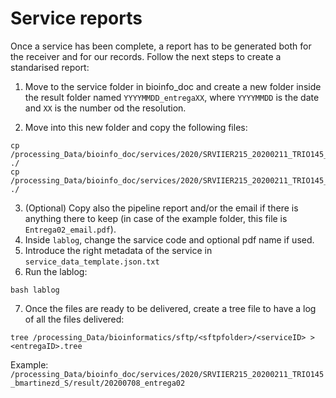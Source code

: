 # Service reports

Once a service has been complete, a report has to be generated both for the receiver and for our records. Follow the next steps to create a standarised report:

1. Move to the service folder in bioinfo_doc and create a new folder inside the result folder named `YYYYMMDD_entregaXX`, where `YYYYMMDD` is the date and `XX` is the number od the resolution.

2. Move into this new folder and copy the following files:

```
cp /processing_Data/bioinfo_doc/services/2020/SRVIIER215_20200211_TRIO145_bmartinezd_S/result/20200708_entrega02/lablog ./
cp /processing_Data/bioinfo_doc/services/2020/SRVIIER215_20200211_TRIO145_bmartinezd_S/result/20200708_entrega02/service_data_template.json.txt ./
```

3. (Optional) Copy also the pipeline report and/or the email if there is anything there to keep (in case of the example folder, this file is `Entrega02_email.pdf`).
4. Inside `lablog`, change the sarvice code and optional pdf name if used.
5. Introduce the right metadata of the service in `service_data_template.json.txt`
6. Run the lablog:

```
bash lablog
```

7. Once the files are ready to be delivered, create a tree file to have a log of all the files delivered:

```
tree /processing_Data/bioinformatics/sftp/<sftpfolder>/<serviceID> > <entregaID>.tree
```

Example: `/processing_Data/bioinfo_doc/services/2020/SRVIIER215_20200211_TRIO145_bmartinezd_S/result/20200708_entrega02`
